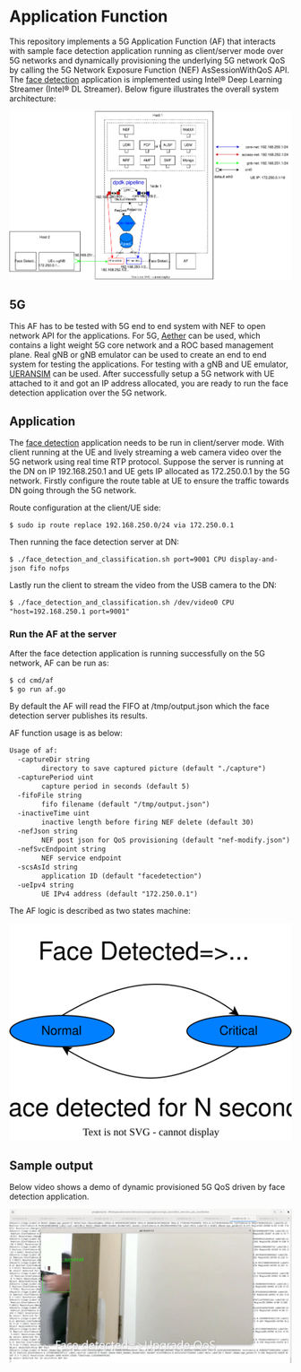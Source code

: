 <!--
SPDX-FileCopyrightText: 2022 Intel

SPDX-License-Identifier: Apache-2.0

-->

# Application Function

This repository implements a 5G Application Function (AF) that interacts with sample face detection application running as client/server mode over 5G networks and dynamically provisioning the underlying 5G network QoS by calling the 5G Network Exposure Function (NEF) AsSessionWithQoS API. The [face detection](https://github.com/joshuazhu78/dlstreamer/tree/devQoS/samples/gstreamer/gst_launch/face_detection_and_classification) application is implemented using Intel® Deep Learning Streamer (Intel® DL Streamer). Below figure illustrates the overall system architecture:

![af-aether](./docs/images/af-aether-ueransim.svg)

## 5G

This AF has to be tested with 5G end to end system with NEF to open network API for the applications. For 5G, [Aether](https://docs.aetherproject.org/master/index.html) can be used, which contains a light weight 5G core network and a ROC based management plane. Real gNB or gNB emulator can be used to create an end to end system for testing the applications. For testing with a gNB and UE emulator, [UERANSIM](https://github.com/aligungr/UERANSIM) can be used. After successfully setup a 5G network with UE attached to it and got an IP address allocated, you are ready to run the face detection application over the 5G network.

## Application

The [face detection](https://github.com/joshuazhu78/dlstreamer/tree/devQoS/samples/gstreamer/gst_launch/face_detection_and_classification) application needs to be run in client/server mode. With client running at the UE and lively streaming a web camera video over the 5G network using real time RTP protocol. Suppose the server is running at the DN on IP 192.168.250.1 and UE gets IP allocated as 172.250.0.1 by the 5G network. Firstly configure the route table at UE to ensure the traffic towards DN going through the 5G network.

Route configuration at the client/UE side:
```
$ sudo ip route replace 192.168.250.0/24 via 172.250.0.1
```

Then running the face detection server at DN:
```
$ ./face_detection_and_classification.sh port=9001 CPU display-and-json fifo nofps
```

Lastly run the client to stream the video from the USB camera to the DN:
```
$ ./face_detection_and_classification.sh /dev/video0 CPU "host=192.168.250.1 port=9001"
```

### Run the AF at the server

After the face detection application is running successfully on the 5G network, AF can be run as:

```
$ cd cmd/af
$ go run af.go
```

By default the AF will read the FIFO at /tmp/output.json which the face detection server publishes its results.

AF function usage is as below:

```
Usage of af:
  -captureDir string
    	directory to save captured picture (default "./capture")
  -capturePeriod uint
    	capture period in seconds (default 5)
  -fifoFile string
    	fifo filename (default "/tmp/output.json")
  -inactiveTime uint
    	inactive length before firing NEF delete (default 30)
  -nefJson string
    	NEF post json for QoS provisioning (default "nef-modify.json")
  -nefSvcEndpoint string
    	NEF service endpoint
  -scsAsId string
    	application ID (default "facedetection")
  -ueIpv4 string
    	UE IPv4 address (default "172.250.0.1")
```

The AF logic is described as two states machine:

![af_logic](./docs/images/af.svg)

## Sample output

Below video shows a demo of dynamic provisioned 5G QoS driven by face detection application.

[![facedetection_af](./docs/images/fd-af.png)](http://weip-bj.bj.intel.com/facedetection-af.mp4)

